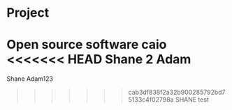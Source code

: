 # Project
Open source software
caio
<<<<<<< HEAD
Shane 2
Adam
=======
Shane
Adam123
>>>>>>> cab3df838f2a32b900285792bd75133c4f02798a
SHANE test